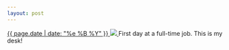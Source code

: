 ```yaml
---
layout: post
---
```


<p>
  <a href="/289">
    <time>{{ page.date | date: "%e %B %Y" }}</time>
    <img src="https://s3.amazonaws.com/life.aaronjgreenberg.com/289.jpg">
  </a>
  First day at a full-time job. This is my desk!
</p>
